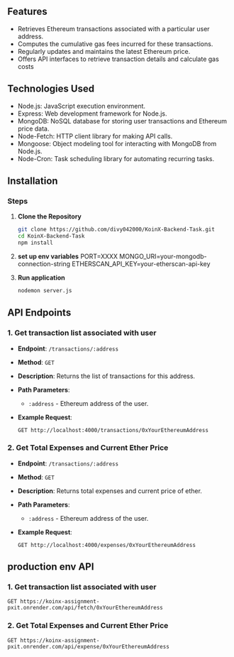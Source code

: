 ## Features

- Retrieves Ethereum transactions associated with a particular user address.
- Computes the cumulative gas fees incurred for these transactions.
- Regularly updates and maintains the latest Ethereum price.
- Offers API interfaces to retrieve transaction details and calculate gas costs

## Technologies Used

- Node.js: JavaScript execution environment.
- Express: Web development framework for Node.js.
- MongoDB: NoSQL database for storing user transactions and Ethereum price data.
- Node-Fetch: HTTP client library for making API calls.
- Mongoose: Object modeling tool for interacting with MongoDB from Node.js.
- Node-Cron: Task scheduling library for automating recurring tasks.

## Installation

### Steps

1. **Clone the Repository**

   ```bash
   git clone https://github.com/divy042000/KoinX-Backend-Task.git
   cd KoinX-Backend-Task
   npm install
   
2. **set up env variables**
    PORT=XXXX
    MONGO_URI=your-mongodb-connection-string
    ETHERSCAN_API_KEY=your-etherscan-api-key
   
4. **Run application**   
    ```bash 
    nodemon server.js
## API Endpoints

### 1. Get transaction list associated with user
- **Endpoint**: `/transactions/:address`
- **Method**: `GET`
- **Description**: Returns the list of transactions for this address.
- **Path Parameters**:
  - `:address` - Ethereum address of the user.
- **Example Request**:

  ```http
  GET http://localhost:4000/transactions/0xYourEthereumAddress
### 2. Get Total Expenses and Current Ether Price
- **Endpoint**: `/transactions/:address`
- **Method**: `GET`
- **Description**: Returns total expenses and current price of ether.
- **Path Parameters**:
  - `:address` - Ethereum address of the user.
- **Example Request**:

  ```http
  GET http://localhost:4000/expenses/0xYourEthereumAddress
## production env API 
### 1. Get transaction list associated with user

    GET https://koinx-assignment-pxit.onrender.com/api/fetch/0xYourEthereumAddress
### 2. Get Total Expenses and Current Ether Price
    GET https://koinx-assignment-pxit.onrender.com/api/expense/0xYourEthereumAddress

  
